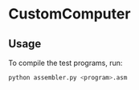 # CustomComputer

## Usage
To compile the test programs, run:
``` python
python assembler.py <program>.asm
```
